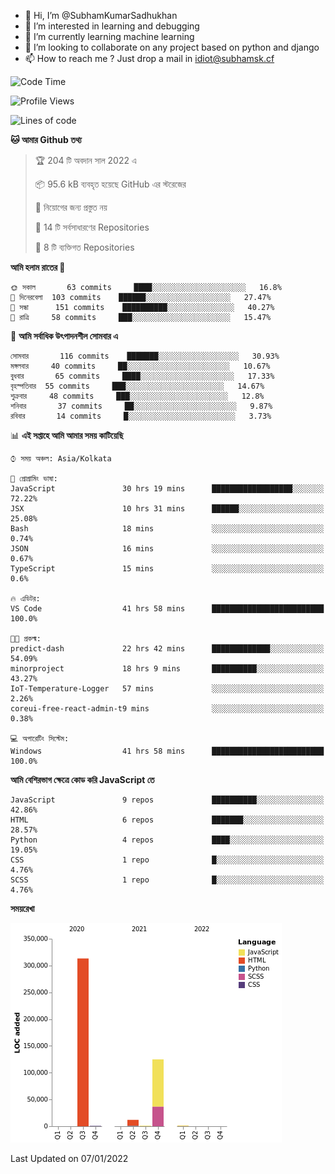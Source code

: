 - 👋 Hi, I’m @SubhamKumarSadhukhan
- 👀 I’m interested in learning and debugging
- 🌱 I’m currently learning machine learning
- 💞️ I’m looking to collaborate on any project based on python and django
- 📫 How to reach me ?
      Just drop a mail in idiot@subhamsk.cf

<!---
SubhamKumarSadhukhan/SubhamKumarSadhukhan is a ✨ special ✨ repository because its `README.md` (this file) appears on your GitHub profile.
You can click the Preview link to take a look at your changes.
--->


<!--START_SECTION:waka-->
![Code Time](http://img.shields.io/badge/Code%20Time-42%20hrs%205%20mins-blue)

![Profile Views](http://img.shields.io/badge/%E0%A6%AA%E0%A7%8D%E0%A6%B0%E0%A7%8B%E0%A6%AB%E0%A6%BE%E0%A6%87%E0%A6%B2%20%E0%A6%A6%E0%A6%B0%E0%A7%8D%E0%A6%B6%E0%A6%A8-73-blue)

![Lines of code](https://img.shields.io/badge/%E0%A6%B9%E0%A7%8D%E0%A6%AF%E0%A6%BE%E0%A6%B2%E0%A7%8B%20%E0%A6%93%E0%A6%AF%E0%A6%BC%E0%A6%BE%E0%A6%B0%E0%A7%8D%E0%A6%B2%E0%A7%8D%E0%A6%A1%20%E0%A6%A5%E0%A7%87%E0%A6%95%E0%A7%87%20%E0%A6%86%E0%A6%AE%E0%A6%BF%20%E0%A6%B2%E0%A6%BF%E0%A6%96%E0%A7%87%E0%A6%9B%E0%A6%BF-453%20Thousand%20%E0%A6%95%E0%A7%8B%E0%A6%A1%E0%A7%87%E0%A6%B0%20%E0%A6%B2%E0%A6%BE%E0%A6%87%E0%A6%A8-blue)

**🐱 আমার Github তথ্য** 

> 🏆 204 টি অবদান সাল 2022 এ
 > 
> 📦 95.6 kB ব্যবহৃত হয়েছে GitHub এর স্টরেজের 
 > 
> 🚫 নিয়োগের জন্য প্রস্তুত নয়
 > 
> 📜 14 টি সর্বসাধারণের Repositories 
 > 
> 🔑 8 টি ব্যক্তিগত Repositories  
 > 
**আমি হলাম রাতের 🦉** 

```text
🌞 সকাল       63 commits     ████░░░░░░░░░░░░░░░░░░░░░   16.8% 
🌆 দিনেরবেলা  103 commits    ██████░░░░░░░░░░░░░░░░░░░   27.47% 
🌃 সন্ধা      151 commits    ██████████░░░░░░░░░░░░░░░   40.27% 
🌙 রাত্রি     58 commits     ███░░░░░░░░░░░░░░░░░░░░░░   15.47%

```
📅 **আমি সর্বাধিক উৎপাদনশীল সোমবার এ** 

```text
সোমবার       116 commits    ███████░░░░░░░░░░░░░░░░░░   30.93% 
মঙ্গলবার     40 commits     ██░░░░░░░░░░░░░░░░░░░░░░░   10.67% 
বুধবার       65 commits     ████░░░░░░░░░░░░░░░░░░░░░   17.33% 
বৃহস্পতিবার  55 commits     ███░░░░░░░░░░░░░░░░░░░░░░   14.67% 
শুক্রবার     48 commits     ███░░░░░░░░░░░░░░░░░░░░░░   12.8% 
শনিবার       37 commits     ██░░░░░░░░░░░░░░░░░░░░░░░   9.87% 
রবিবার       14 commits     █░░░░░░░░░░░░░░░░░░░░░░░░   3.73%

```


📊 **এই সপ্তাহে আমি আমার সময় কাটিয়েছি** 

```text
⌚︎ সময় অঞ্চল: Asia/Kolkata

💬 প্রোগ্রামিং ভাষা: 
JavaScript               30 hrs 19 mins      ██████████████████░░░░░░░   72.22% 
JSX                      10 hrs 31 mins      ██████░░░░░░░░░░░░░░░░░░░   25.08% 
Bash                     18 mins             ░░░░░░░░░░░░░░░░░░░░░░░░░   0.74% 
JSON                     16 mins             ░░░░░░░░░░░░░░░░░░░░░░░░░   0.67% 
TypeScript               15 mins             ░░░░░░░░░░░░░░░░░░░░░░░░░   0.6%

🔥 এডিটর: 
VS Code                  41 hrs 58 mins      █████████████████████████   100.0%

🐱‍💻 প্রকল্ম: 
predict-dash             22 hrs 42 mins      █████████████░░░░░░░░░░░░   54.09% 
minorproject             18 hrs 9 mins       ██████████░░░░░░░░░░░░░░░   43.27% 
IoT-Temperature-Logger   57 mins             ░░░░░░░░░░░░░░░░░░░░░░░░░   2.26% 
coreui-free-react-admin-t9 mins              ░░░░░░░░░░░░░░░░░░░░░░░░░   0.38%

💻 অপারেটিং সিস্টেম: 
Windows                  41 hrs 58 mins      █████████████████████████   100.0%

```

**আমি বেশিরভাগ ক্ষেত্রে কোড করি JavaScript তে** 

```text
JavaScript               9 repos             ██████████░░░░░░░░░░░░░░░   42.86% 
HTML                     6 repos             ███████░░░░░░░░░░░░░░░░░░   28.57% 
Python                   4 repos             ████░░░░░░░░░░░░░░░░░░░░░   19.05% 
CSS                      1 repo              █░░░░░░░░░░░░░░░░░░░░░░░░   4.76% 
SCSS                     1 repo              █░░░░░░░░░░░░░░░░░░░░░░░░   4.76%

```


**সময়রেখা**

![Chart not found](https://raw.githubusercontent.com/SubhamKumarSadhukhan/SubhamKumarSadhukhan/main/charts/bar_graph.png) 


 Last Updated on 07/01/2022
<!--END_SECTION:waka-->
